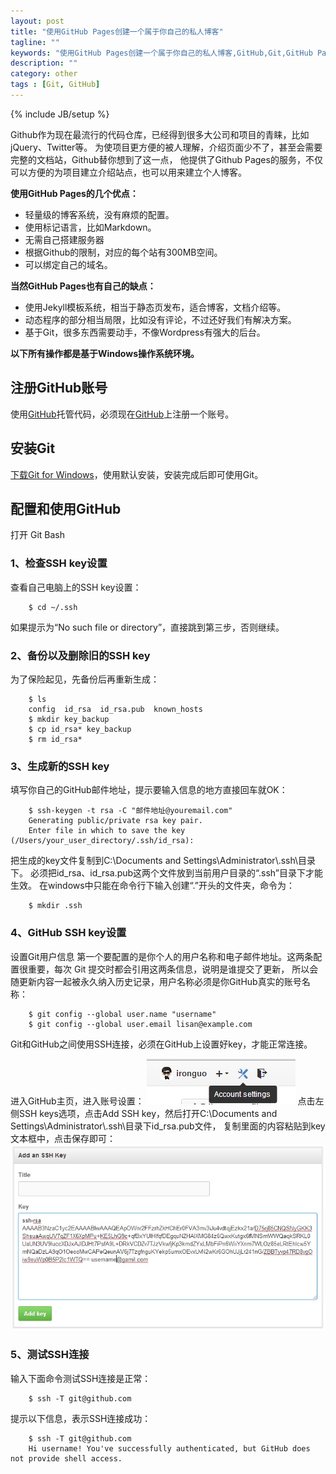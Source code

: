 ```yaml
---
layout: post
title: "使用GitHub Pages创建一个属于你自己的私人博客"
tagline: ""
keywords: "使用GitHub Pages创建一个属于你自己的私人博客,GitHub,Git,GitHub Pages,SSH,Blog,博客"
description: ""
category: other
tags : [Git, GitHub]
---
```

{% include JB/setup %}

Github作为现在最流行的代码仓库，已经得到很多大公司和项目的青睐，比如jQuery、Twitter等。
为使项目更方便的被人理解，介绍页面少不了，甚至会需要完整的文档站，Github替你想到了这一点，
他提供了Github Pages的服务，不仅可以方便的为项目建立介绍站点，也可以用来建立个人博客。





**使用GitHub Pages的几个优点：**

- 轻量级的博客系统，没有麻烦的配置。
- 使用标记语言，比如Markdown。
- 无需自己搭建服务器
- 根据Github的限制，对应的每个站有300MB空间。
- 可以绑定自己的域名。

**当然GitHub Pages也有自己的缺点：**

- 使用Jekyll模板系统，相当于静态页发布，适合博客，文档介绍等。
- 动态程序的部分相当局限，比如没有评论，不过还好我们有解决方案。
- 基于Git，很多东西需要动手，不像Wordpress有强大的后台。

**以下所有操作都是基于Windows操作系统环境。**

## 注册GitHub账号

使用[GitHub](https://github.com "GitHub")托管代码，必须现在[GitHub](https://github.com)上注册一个账号。

## 安装Git

[下载Git for Windows](http://git-scm.com/downloads "下载Git for Windows")，使用默认安装，安装完成后即可使用Git。

## 配置和使用GitHub

打开 Git Bash

### 1、检查SSH key设置

查看自己电脑上的SSH key设置：

        $ cd ~/.ssh

如果提示为“No such file or directory”，直接跳到第三步，否则继续。

### 2、备份以及删除旧的SSH key

为了保险起见，先备份后再重新生成：

        $ ls
        config  id_rsa  id_rsa.pub  known_hosts
        $ mkdir key_backup
        $ cp id_rsa* key_backup
        $ rm id_rsa*

### 3、生成新的SSH key

填写你自己的GitHub邮件地址，提示要输入信息的地方直接回车就OK：

        $ ssh-keygen -t rsa -C "邮件地址@youremail.com"
        Generating public/private rsa key pair.
        Enter file in which to save the key (/Users/your_user_directory/.ssh/id_rsa):

把生成的key文件复制到C:\Documents and Settings\Administrator\\.ssh\目录下。
必须把id_rsa、id_rsa.pub这两个文件放到当前用户目录的“.ssh”目录下才能生效。
在windows中只能在命令行下输入创建“.”开头的文件夹，命令为：

        $ mkdir .ssh

### 4、GitHub SSH key设置

设置Git用户信息
第一个要配置的是你个人的用户名称和电子邮件地址。这两条配置很重要，每次 Git 提交时都会引用这两条信息，说明是谁提交了更新，
所以会随更新内容一起被永久纳入历史记录，用户名称必须是你GitHub真实的账号名称：

        $ git config --global user.name "username"
        $ git config --global user.email lisan@example.com

Git和GitHub之间使用SSH连接，必须在GitHub上设置好key，才能正常连接。

进入GitHub主页，进入账号设置：
![setting](/images/githubpages/github-setting.jpg)
点击左侧SSH keys选项，点击Add SSH key，然后打开C:\Documents and Settings\Administrator\\.ssh\目录下id_rsa.pub文件，
复制里面的内容粘贴到key文本框中，点击保存即可：
![add ssh key](/images/githubpages/add-sshkey.jpg)

### 5、测试SSH连接

输入下面命令测试SSH连接是正常：

        $ ssh -T git@github.com

提示以下信息，表示SSH连接成功：

        $ ssh -T git@github.com
        Hi username! You've successfully authenticated, but GitHub does not provide shell access.